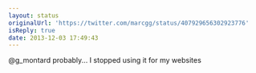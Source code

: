 ```yaml
---
layout: status
originalUrl: 'https://twitter.com/marcgg/status/407929656302923776'
isReply: true
date: 2013-12-03 17:49:43
---
```


@g_montard probably... I stopped using it for my websites
